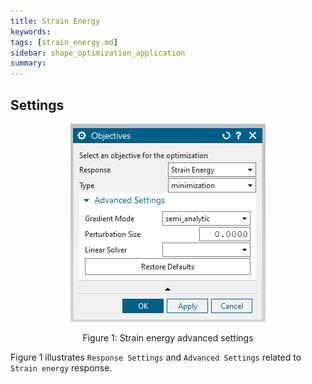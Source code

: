 ```yaml
---
title: Strain Energy
keywords: 
tags: [strain_energy.md]
sidebar: shape_optimization_application
summary: 
---
```


## Settings

<p align="center">
    <img src="../images/objectives_strain_energy.png" alt="Strain energy advanced settings"/>
</p>
<p align="center">Figure 1: Strain energy advanced settings</p>

Figure 1 illustrates `Response Settings` and `Advanced Settings` related to `Strain energy` response.

